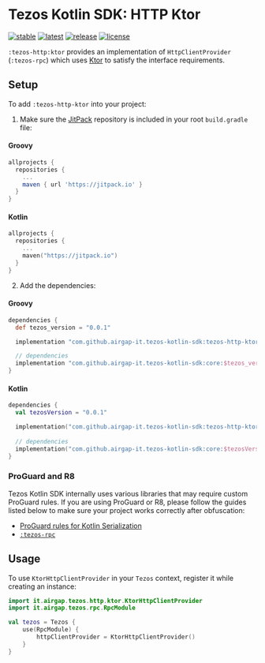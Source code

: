 # Tezos Kotlin SDK: HTTP Ktor

[![stable](https://img.shields.io/github/v/tag/airgap-it/tezos-kotlin-sdk?label=stable&sort=semver)](https://github.com/airgap-it/tezos-kotlin-sdk/releases)
[![latest](https://img.shields.io/github/v/tag/airgap-it/tezos-kotlin-sdk?color=orange&include_prereleases&label=latest)](https://github.com/airgap-it/tezos-kotlin-sdk/releases)
[![release](https://img.shields.io/jitpack/v/github/airgap-it/tezos-kotlin-sdk)](https://jitpack.io/#airgap-it/tezos-kotlin-sdk)
[![license](https://img.shields.io/github/license/airgap-it/tezos-kotlin-sdk)](https://github.com/airgap-it/tezos-kotlin-sdk/blob/master/LICENSE)

`:tezos-http:ktor` provides an implementation of `HttpClientProvider` (`:tezos-rpc`) which uses [Ktor](https://ktor.io/) to satisfy the interface requirements.

## Setup

To add `:tezos-http-ktor` into your project:

1. Make sure the [JitPack](https://jitpack.io/) repository is included in your root `build.gradle` file:

#### Groovy
  ```groovy
  allprojects {
    repositories {
      ...
      maven { url 'https://jitpack.io' }
    }
  }
  ```

#### Kotlin
  ```kotlin
  allprojects {
    repositories {
      ...
      maven("https://jitpack.io")
    }
  }
  ```

2. Add the dependencies:

#### Groovy
  ```groovy
  dependencies {
    def tezos_version = "0.0.1"

    implementation "com.github.airgap-it.tezos-kotlin-sdk:tezos-http-ktor:$tezos_version"

    // dependencies
    implementation "com.github.airgap-it.tezos-kotlin-sdk:core:$tezos_version"
  }
  ```

#### Kotlin

  ```kotlin
  dependencies {
    val tezosVersion = "0.0.1"

    implementation("com.github.airgap-it.tezos-kotlin-sdk:tezos-http-ktor:$tezosVersion")
    
    // dependencies
    implementation("com.github.airgap-it.tezos-kotlin-sdk:core:$tezosVersion")
}
  ```

### ProGuard and R8
Tezos Kotlin SDK internally uses various libraries that may require custom ProGuard rules. If you are using ProGuard or R8, please follow the guides listed below to make sure your project works correctly after obfuscation:

- [ProGuard rules for Kotlin Serialization](https://github.com/Kotlin/kotlinx.serialization#android)
- [`:tezos-rpc`](https://github.com/airgap-it/tezos-kotlin-sdk/tree/main/tezos-rpc#proguard-and-r8)

## Usage

To use `KtorHttpClientProvider` in your `Tezos` context, register it while creating an instance:

```kotlin
import it.airgap.tezos.http.ktor.KtorHttpClientProvider
import it.airgap.tezos.rpc.RpcModule

val tezos = Tezos {
    use(RpcModule) {
        httpClientProvider = KtorHttpClientProvider()
    }
}
```